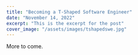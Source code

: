 ```yaml
---
title: "Becoming a T-Shaped Software Engineer"
date: "November 14, 2022"
excerpt: "This is the excerpt for the post"
cover_image: "/assets/images/tshapedswe.jpg"
---
```


<div id='blogPost' >
 <p> More to come. </p>
</div>
